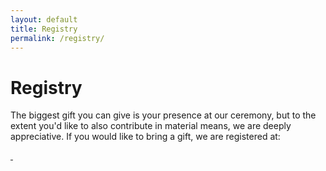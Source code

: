 ```yaml
---
layout: default
title: Registry
permalink: /registry/
---
```

# Registry
The biggest gift you can give is your presence at our ceremony, but to the extent you'd like to also contribute in material means, we are deeply appreciative. If you would like to bring a gift, we are registered at:

  <a class="registry-logo" href="https://www.heathceramics.com/apps/giftregistry/registry/85317?shared_url=true">
    <img src="{{ "/assets/img/heath.jpg" | relative_url }}" alt="">
  </a>
  <a class="registry-logo" href="https://www.zola.com/registry/dougandkatie2020">
    <img src="{{ "/assets/img/zola.jpg" | relative_url }}" alt="">
  </a>
